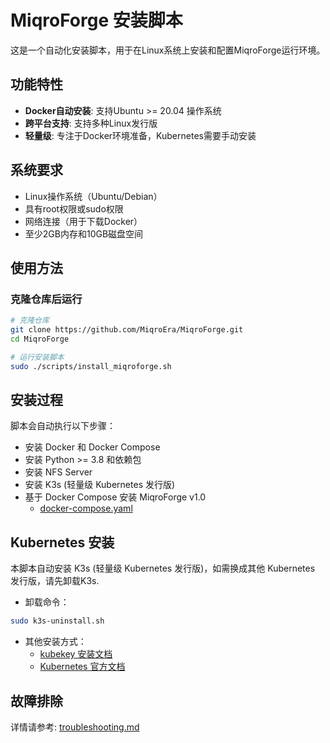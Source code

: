 # MiqroForge 安装脚本

这是一个自动化安装脚本，用于在Linux系统上安装和配置MiqroForge运行环境。

## 功能特性

- **Docker自动安装**: 支持Ubuntu >= 20.04 操作系统
- **跨平台支持**: 支持多种Linux发行版
- **轻量级**: 专注于Docker环境准备，Kubernetes需要手动安装

## 系统要求

- Linux操作系统（Ubuntu/Debian）
- 具有root权限或sudo权限
- 网络连接（用于下载Docker）
- 至少2GB内存和10GB磁盘空间

## 使用方法


### 克隆仓库后运行

```bash
# 克隆仓库
git clone https://github.com/MiqroEra/MiqroForge.git
cd MiqroForge

# 运行安装脚本
sudo ./scripts/install_miqroforge.sh
```

## 安装过程

脚本会自动执行以下步骤：
- 安装 Docker 和 Docker Compose
- 安装 Python >= 3.8 和依赖包
- 安装 NFS Server
- 安装 K3s (轻量级 Kubernetes 发行版)
- 基于 Docker Compose 安装 MiqroForge v1.0
    - [docker-compose.yaml](docker-compose.yaml)

## Kubernetes 安装

本脚本自动安装 K3s (轻量级 Kubernetes 发行版)，如需换成其他 Kubernetes 发行版，请先卸载K3s.
- 卸载命令：
```bash
sudo k3s-uninstall.sh
```

- 其他安装方式：
    - [kubekey 安装文档](https://github.com/kubesphere/kubekey/blob/master/README_zh-CN.md)
    - [Kubernetes 官方文档](https://kubernetes.io/zh/docs/setup/)

## 故障排除
详情请参考: [troubleshooting.md](docs/troubleshooting.md)
